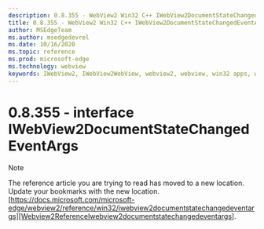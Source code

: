```yaml
---
description: 0.8.355 - WebView2 Win32 C++ IWebView2DocumentStateChangedEventArgs
title: 0.8.355 - WebView2 Win32 C++ IWebView2DocumentStateChangedEventArgs
author: MSEdgeTeam
ms.author: msedgedevrel
ms.date: 10/16/2020
ms.topic: reference
ms.prod: microsoft-edge
ms.technology: webview
keywords: IWebView2, IWebView2WebView, webview2, webview, win32 apps, win32, edge
---
```


# 0.8.355 - interface IWebView2DocumentStateChangedEventArgs 

> [!NOTE]
> The reference article you are trying to read has moved to a new location.  
> Update your bookmarks with the new location.  
> [https://docs.microsoft.com/microsoft-edge/webview2/reference/win32/iwebview2documentstatechangedeventargs][Webview2ReferenceIwebview2documentstatechangedeventargs].  

[Webview2ReferenceIwebview2documentstatechangedeventargs]: /microsoft-edge/webview2/reference/win32/iwebview2documentstatechangedeventargs "interface IWebView2DocumentStateChangedEventArgs | Microsoft Docs"
